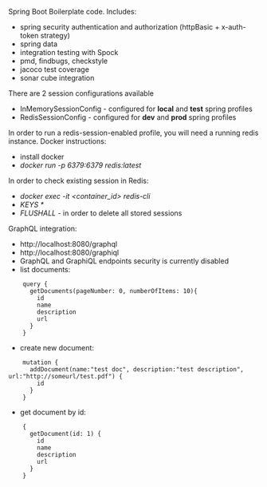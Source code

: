 Spring Boot Boilerplate code.
Includes:
- spring security authentication and authorization (httpBasic + x-auth-token strategy)
- spring data
- integration testing with Spock
- pmd, findbugs, checkstyle
- jacoco test coverage
- sonar cube integration

There are 2 session configurations available
- InMemorySessionConfig - configured for <b>local</b> and <b>test</b> spring profiles
- RedisSessionConfig - configured for <b>dev</b> and <b>prod</b> spring profiles

In order to run a redis-session-enabled profile, you will need a running redis instance.
Docker instructions:
- install docker
- <i>docker run -p 6379:6379 redis:latest</i>

In order to check existing session in Redis:
- <i>docker exec -it <container_id> redis-cli</i>
- <i>KEYS *</i>
- <i>FLUSHALL</i> - in order to delete all stored sessions

GraphQL integration:
- http://localhost:8080/graphql
- http://localhost:8080/graphiql
- GraphQL and GraphiQL endpoints security is currently disabled
- list documents:
```
    query {
      getDocuments(pageNumber: 0, numberOfItems: 10){
        id
        name
        description
        url
      }
    }
```
- create new document:
```
    mutation {
      addDocument(name:"test doc", description:"test description", url:"http://someurl/test.pdf") {
        id
      }
    }
```
- get document by id:   
```
    {
      getDocument(id: 1) {
        id
        name
        description
        url
      }
    }
```
